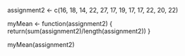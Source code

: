 assignment2 <- c(16, 18, 14, 22, 27, 17, 19, 17, 17, 22, 20, 22)

myMean <- function(assignment2) { 
  return(sum(assignment2)/length(assignment2)) 
}

myMean(assignment2)
